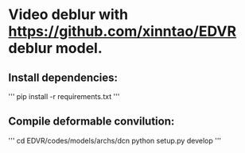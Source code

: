 # Video deblur with https://github.com/xinntao/EDVR deblur model.

## Install dependencies:
'''
pip install -r requirements.txt
'''


## Compile deformable convilution:
'''
cd EDVR/codes/models/archs/dcn
python setup.py develop
'''
